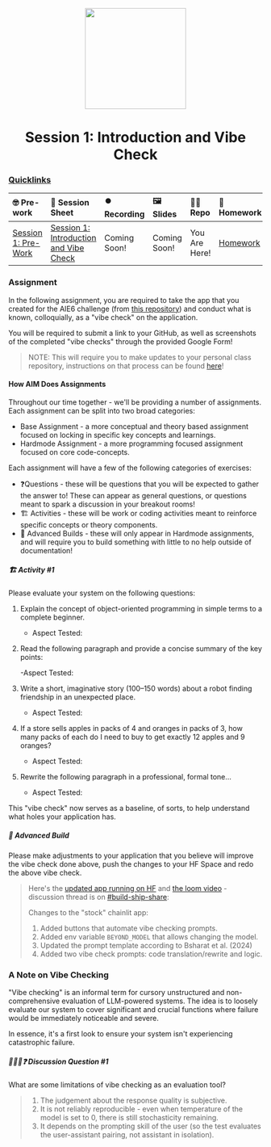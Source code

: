 <p align = "center" draggable=”false” ><img src="https://github.com/AI-Maker-Space/LLM-Dev-101/assets/37101144/d1343317-fa2f-41e1-8af1-1dbb18399719"
     width="200px"
     height="auto"/>
</p>

<h1 align="center" id="heading">Session 1: Introduction and Vibe Check</h1>

### [Quicklinks](https://github.com/AI-Maker-Space/AIE6/tree/main/00_AIM_Quicklinks)

| 🤓 Pre-work | 📰 Session Sheet | ⏺️ Recording     | 🖼️ Slides        | 👨‍💻 Repo         | 📝 Homework      | 📁 Feedback       |
|:-----------------|:-----------------|:-----------------|:-----------------|:-----------------|:-----------------|:-----------------|
| [Session 1: Pre-Work](https://www.notion.so/Session-1-Introduction-and-Vibe-Check-1c8cd547af3d81b596bbdfb64cf4fd2f?pvs=4#1c8cd547af3d81fb96b4f625f3f8e3d6)| [Session 1: Introduction and Vibe Check](https://www.notion.so/Session-1-Introduction-and-Vibe-Check-1c8cd547af3d81b596bbdfb64cf4fd2f) | Coming Soon! | Coming Soon! | You Are Here! | [Homework](https://forms.gle/W59zjs5MQc7kbLUh9) | [AIE6 Feedback 4/1](https://forms.gle/EdzBz82yGqVYKfUw9)

### Assignment

In the following assignment, you are required to take the app that you created for the AIE6 challenge (from [this repository](https://github.com/AI-Maker-Space/Beyond-ChatGPT)) and conduct what is known, colloquially, as a "vibe check" on the application.

You will be required to submit a link to your GitHub, as well as screenshots of the completed "vibe checks" through the provided Google Form!

> NOTE: This will require you to make updates to your personal class repository, instructions on that process can be found [here](https://github.com/AI-Maker-Space/AIE6/tree/main/00_Setting%20Up%20Git)!

#### How AIM Does Assignments

Throughout our time together - we'll be providing a number of assignments. Each assignment can be split into two broad categories:

- Base Assignment - a more conceptual and theory based assignment focused on locking in specific key concepts and learnings.
- Hardmode Assignment - a more programming focused assignment focused on core code-concepts.

Each assignment will have a few of the following categories of exercises:

- ❓Questions - these will be questions that you will be expected to gather the answer to! These can appear as general questions, or questions meant to spark a discussion in your breakout rooms!
- 🏗️ Activities - these will be work or coding activities meant to reinforce specific concepts or theory components.
- 🚧 Advanced Builds - these will only appear in Hardmode assignments, and will require you to build something with little to no help outside of documentation!

##### 🏗️ Activity #1

Please evaluate your system on the following questions:

1. Explain the concept of object-oriented programming in simple terms to a complete beginner.

    - Aspect Tested:

2. Read the following paragraph and provide a concise summary of the key points:

    -Aspect Tested:

3. Write a short, imaginative story (100–150 words) about a robot finding friendship in an unexpected place.

    - Aspect Tested:

4. If a store sells apples in packs of 4 and oranges in packs of 3, how many packs of each do I need to buy to get exactly 12 apples and 9 oranges?

    - Aspect Tested:

5. Rewrite the following paragraph in a professional, formal tone…

    - Aspect Tested:

This "vibe check" now serves as a baseline, of sorts, to help understand what holes your application has.

##### 🚧 Advanced Build

Please make adjustments to your application that you believe will improve the vibe check done above, push the changes to your HF Space and redo the above vibe check.

> Here's the [updated app running on HF](https://huggingface.co/spaces/mbudisic/llm-app) and [the loom video](https://www.loom.com/share/0311a7b539ee4e75bea5e2a04c4ff5b8?sid=bfe99ce4-52ed-4198-a7c3-3e774f4af85b) - discussion thread is on [#build-ship-share](https://discord.com/channels/1135695983720792216/1135700320517890131/1357344146762760202):
>
> Changes to the "stock" chainlit app:
>
> 1. Added buttons that automate vibe checking prompts.
> 1. Added env variable `BEYOND_MODEL` that allows changing the model.
> 1. Updated the prompt template according to Bsharat et al. (2024)
> 1. Added two vibe check prompts: code translation/rewrite and logic.

### A Note on Vibe Checking

"Vibe checking" is an informal term for cursory unstructured and non-comprehensive evaluation of LLM-powered systems. The idea is to loosely evaluate our system to cover significant and crucial functions where failure would be immediately noticeable and severe.

In essence, it's a first look to ensure your system isn't experiencing catastrophic failure.

##### 🧑‍🤝‍🧑❓ Discussion Question #1

What are some limitations of vibe checking as an evaluation tool?

> 1. The judgement about the response quality is subjective.
> 1. It is not reliably reproducible - even when temperature of the model is
> set to 0, there is still stochasticity remaining.
> 1. It depends on the prompting skill of the user (so the test evaluates
> the user-assistant pairing, not assistant in isolation).
